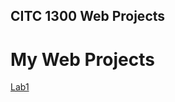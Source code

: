 ## CITC 1300 Web Projects 

<h1>My Web Projects</h1>

<a href="Lab1/index.html" target="_blank">Lab1</a>
